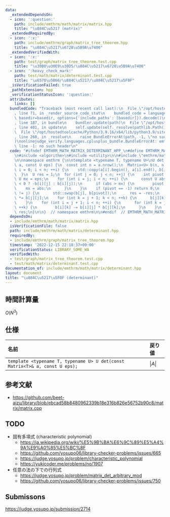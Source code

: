 ```yaml
---
data:
  _extendedDependsOn:
  - icon: ':question:'
    path: include/emthrm/math/matrix/matrix.hpp
    title: "\u884C\u5217 (matrix)"
  _extendedRequiredBy:
  - icon: ':x:'
    path: include/emthrm/graph/matrix_tree_theorem.hpp
    title: "\u884C\u5217\u6728\u5B9A\u7406"
  _extendedVerifiedWith:
  - icon: ':x:'
    path: test/graph/matrix_tree_theorem.test.cpp
    title: "\u30B0\u30E9\u30D5/\u884C\u5217\u6728\u5B9A\u7406"
  - icon: ':heavy_check_mark:'
    path: test/math/matrix/determinant.test.cpp
    title: "\u6570\u5B66/\u884C\u5217/\u884C\u5217\u5F0F"
  _isVerificationFailed: true
  _pathExtension: hpp
  _verificationStatusIcon: ':question:'
  attributes:
    links: []
  bundledCode: "Traceback (most recent call last):\n  File \"/opt/hostedtoolcache/Python/3.9.16/x64/lib/python3.9/site-packages/onlinejudge_verify/documentation/build.py\"\
    , line 71, in _render_source_code_stat\n    bundled_code = language.bundle(stat.path,\
    \ basedir=basedir, options={'include_paths': [basedir]}).decode()\n  File \"/opt/hostedtoolcache/Python/3.9.16/x64/lib/python3.9/site-packages/onlinejudge_verify/languages/cplusplus.py\"\
    , line 187, in bundle\n    bundler.update(path)\n  File \"/opt/hostedtoolcache/Python/3.9.16/x64/lib/python3.9/site-packages/onlinejudge_verify/languages/cplusplus_bundle.py\"\
    , line 401, in update\n    self.update(self._resolve(pathlib.Path(included), included_from=path))\n\
    \  File \"/opt/hostedtoolcache/Python/3.9.16/x64/lib/python3.9/site-packages/onlinejudge_verify/languages/cplusplus_bundle.py\"\
    , line 260, in _resolve\n    raise BundleErrorAt(path, -1, \"no such header\"\
    )\nonlinejudge_verify.languages.cplusplus_bundle.BundleErrorAt: emthrm/math/matrix/matrix.hpp:\
    \ line -1: no such header\n"
  code: "#ifndef EMTHRM_MATH_MATRIX_DETERMINANT_HPP_\n#define EMTHRM_MATH_MATRIX_DETERMINANT_HPP_\n\
    \n#include <algorithm>\n#include <utility>\n\n#include \"emthrm/math/matrix/matrix.hpp\"\
    \n\nnamespace emthrm {\n\ntemplate <typename T, typename U>\nU det(const Matrix<T>&\
    \ a, const U eps) {\n  const int n = a.nrow();\n  Matrix<U> b(n, n);\n  for (int\
    \ i = 0; i < n; ++i) {\n    std::copy(a[i].begin(), a[i].end(), b[i].begin());\n\
    \  }\n  U res = 1;\n  for (int j = 0; j < n; ++j) {\n    int pivot = -1;\n   \
    \ U mx = eps;\n    for (int i = j; i < n; ++i) {\n      const U abs = (b[i][j]\
    \ < 0 ? -b[i][j] : b[i][j]);\n      if (abs > mx) {\n        pivot = i;\n    \
    \    mx = abs;\n      }\n    }\n    if (pivot == -1) return 0;\n    if (pivot\
    \ != j) {\n      std::swap(b[j], b[pivot]);\n      res = -res;\n    }\n    res\
    \ *= b[j][j];\n    for (int k = j + 1; k < n; ++k) {\n      b[j][k] /= b[j][j];\n\
    \    }\n    for (int i = j + 1; i < n; ++i) {\n      for (int k = j + 1; k < n;\
    \ ++k) {\n        b[i][k] -= b[i][j] * b[j][k];\n      }\n    }\n  }\n  return\
    \ res;\n}\n\n}  // namespace emthrm\n\n#endif  // EMTHRM_MATH_MATRIX_DETERMINANT_HPP_\n"
  dependsOn:
  - include/emthrm/math/matrix/matrix.hpp
  isVerificationFile: false
  path: include/emthrm/math/matrix/determinant.hpp
  requiredBy:
  - include/emthrm/graph/matrix_tree_theorem.hpp
  timestamp: '2022-12-15 22:18:37+09:00'
  verificationStatus: LIBRARY_SOME_WA
  verifiedWith:
  - test/graph/matrix_tree_theorem.test.cpp
  - test/math/matrix/determinant.test.cpp
documentation_of: include/emthrm/math/matrix/determinant.hpp
layout: document
title: "\u884C\u5217\u5F0F (determinant)"
---
```



## 時間計算量

$O(N^3)$


## 仕様

|名前|戻り値|
|:--|:--|
|`template <typename T, typename U> U det(const Matrix<T>& a, const U eps);`|$\lvert A \rvert$|


## 参考文献

- https://github.com/beet-aizu/library/blob/ebcad58b8480962339b18e316b826e56752b90c8/matrix/matrix.cpp


## TODO

- 固有多項式 (characteristic polynomial)
  - https://ja.wikipedia.org/wiki/%E5%9B%BA%E6%9C%89%E5%A4%9A%E9%A0%85%E5%BC%8F
  - https://github.com/yosupo06/library-checker-problems/issues/665
  - https://judge.yosupo.jp/problem/characteristic_polynomial
  - https://yukicoder.me/problems/no/1907
- 任意の法の下での行列式
  - https://judge.yosupo.jp/problem/matrix_det_arbitrary_mod
  - https://github.com/yosupo06/library-checker-problems/issues/750


## Submissons

https://judge.yosupo.jp/submission/2714
